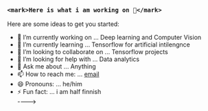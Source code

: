 ### `<mark>Here is what i am working on 👋</mark>`



Here are some ideas to get you started:

- 🔭 I’m currently working on ... Deep learning and Computer Vision
- 🌱 I’m currently learning ... Tensorflow for artificial intilengnce
- 👯 I’m looking to collaborate on ... Tensorflow projects
- 🤔 I’m looking for help with ... Data analytics
- 💬 Ask me about ... Anything
- 📫 How to reach me: ... [email](hm_xa@yahoo.com)
- 😄 Pronouns: ... he/him
- ⚡ Fun fact: ... i am half finnish \
---->
